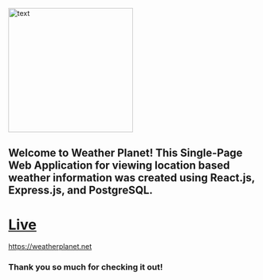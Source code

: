 <img src="https://github.com/misterheintschel/weather-react-app/blob/master/weather-app/src/weather-icon.png" alt="text" width="250px" text-wrap="wrap"></img>
 ## Welcome to Weather Planet! This Single-Page Web Application for viewing location based weather information was created using React.js, Express.js, and PostgreSQL. 

# [Live](https://weatherplanet.net)
https://weatherplanet.net

### Thank you so much for checking it out! 





